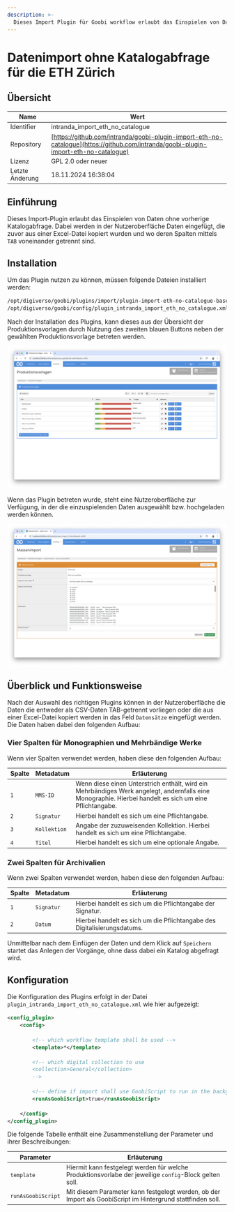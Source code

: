 ```yaml
---
description: >-
  Dieses Import Plugin für Goobi workflow erlaubt das Einspielen von Daten ohne Katalogabfrage, wie es für die ETH Zürich speziell für Mehrbändige Werke benötigt wird.
---
```


# Datenimport ohne Katalogabfrage für die ETH Zürich

## Übersicht

Name                     | Wert
-------------------------|-----------
Identifier               | intranda_import_eth_no_catalogue
Repository               | [https://github.com/intranda/goobi-plugin-import-eth-no-catalogue](https://github.com/intranda/goobi-plugin-import-eth-no-catalogue)
Lizenz              | GPL 2.0 oder neuer 
Letzte Änderung    | 18.11.2024 16:38:04


## Einführung
Dieses Import-Plugin erlaubt das Einspielen von Daten ohne vorherige Katalogabfrage. Dabei werden in der Nutzeroberfläche Daten eingefügt, die zuvor aus einer Excel-Datei kopiert wurden und wo deren Spalten mittels `TAB` voneinander getrennt sind.

## Installation
Um das Plugin nutzen zu können, müssen folgende Dateien installiert werden:

```bash
/opt/digiverso/goobi/plugins/import/plugin-import-eth-no-catalogue-base.jar
/opt/digiverso/goobi/config/plugin_intranda_import_eth_no_catalogue.xml
```

Nach der Installation des Plugins, kann dieses aus der Übersicht der Produktionsvorlagen durch Nutzung des zweiten blauen Buttons neben der gewählten Produktionsvorlage betreten werden.

![Produktionsvorlage mit zusätzlichem blauen Button für den Massenimport](images/goobi-plugin-import-eth-no-catalogue_screen1_de.png)

Wenn das Plugin betreten wurde, steht eine Nutzeroberfläche zur Verfügung, in der die einzuspielenden Daten ausgewählt bzw. hochgeladen werden können.

![Nutzeroberfläche des Import-Plugins](images/goobi-plugin-import-eth-no-catalogue_screen2_de.png)


## Überblick und Funktionsweise
Nach der Auswahl des richtigen Plugins können in der Nutzeroberfläche die Daten die entweder als CSV-Daten TAB-getrennt vorliegen oder die aus einer Excel-Datei kopiert werden in das Feld `Datensätze` eingefügt werden. Die Daten haben dabei den folgenden Aufbau:

### Vier Spalten für Monographien und Mehrbändige Werke
Wenn vier Spalten verwendet werden, haben diese den folgenden Aufbau:

Spalte    | Metadatum       | Erläuterung
----------|-----------------|-------------------------
`1`       | `MMS-ID`        | Wenn diese einen Unterstrich enthält, wird ein Mehrbändiges Werk angelegt, andernfalls eine Monographie. Hierbei handelt es sich um eine Pflichtangabe.
`2`       | `Signatur`      | Hierbei handelt es sich um eine Pflichtangabe.
`3`       | `Kollektion`    | Angabe der zuzuweisenden Kollektion. Hierbei handelt es sich um eine Pflichtangabe.
`4`       | `Titel`         | Hierbei handelt es sich um eine optionale Angabe.


### Zwei Spalten für Archivalien
Wenn zwei Spalten verwendet werden, haben diese den folgenden Aufbau:

Spalte    | Metadatum       | Erläuterung
----------|-----------------|-------------------------
`1`       | `Signatur`      | Hierbei handelt es sich um die Pflichtangabe der Signatur.
`2`       | `Datum`         | Hierbei handelt es sich um die Pflichtangabe des Digitalisierungsdatums.



Unmittelbar nach dem Einfügen der Daten und dem Klick auf `Speichern` startet das Anlegen der Vorgänge, ohne dass dabei ein Katalog abgefragt wird.


## Konfiguration
Die Konfiguration des Plugins erfolgt in der Datei `plugin_intranda_import_eth_no_catalogue.xml` wie hier aufgezeigt:

```xml
<config_plugin>
	<config>

		<!-- which workflow template shall be used -->
		<template>*</template>

		<!-- which digital collection to use 
		<collection>General</collection> 
		-->

		<!-- define if import shall use GoobiScript to run in the background -->
		<runAsGoobiScript>true</runAsGoobiScript>

	</config>
</config_plugin>

```

Die folgende Tabelle enthält eine Zusammenstellung der Parameter und ihrer Beschreibungen:

Parameter               | Erläuterung
------------------------|------------------------------------
`template`              | Hiermit kann festgelegt werden für welche Produktionsvorlabe der jeweilige `config`-Block gelten soll. 
`runAsGoobiScript`      | Mit diesem Parameter kann festgelegt werden, ob der Import als GoobiScript im Hintergrund stattfinden soll.